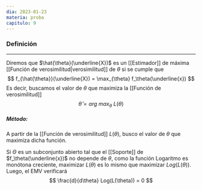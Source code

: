 ```yaml
---
dia: 2023-01-23
materia: proba
capitulo: 9
---
```

### Definición
---
Diremos que $\hat{\theta}(\underline{X})$ es un [[Estimador]] de máxima [[Función de verosimilitud|verosimilitud]] de $\theta$ si se cumple que $$ f_{\hat{\theta}}(\underline{X}) = \max_{\theta} f_\theta(\underline{x}) $$
Es decir, buscamos el valor de $\theta$ que maximiza la [[Función de verosimilitud]] $$ \hat{\theta} = arg~max_\theta~ L(\theta) $$ 
##### Método:
A partir de la [[Función de verosimilitud]] $L(\theta)$, busco el valor de $\theta$ que maximiza dicha función.

Si $\Theta$ es un subconjunto abierto tal que el [[Soporte]] de $f_\theta(\underline{x})$ no depende de $\theta$, como la función Logaritmo es monótona creciente, maximizar $L(\theta)$ es lo mismo que maximizar $Log(L(\theta))$. Luego, el EMV verificará $$ \frac{d}{d\theta} Log(L(\theta)) = 0 $$ 